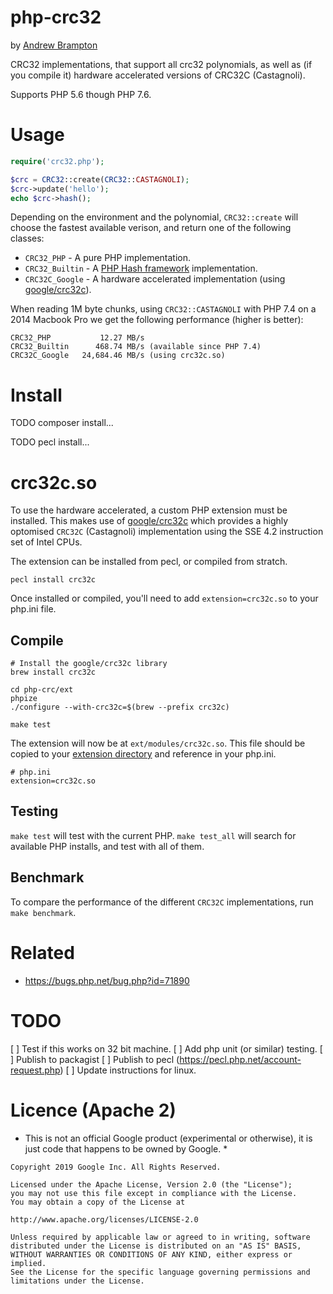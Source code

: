 # php-crc32

by [Andrew Brampton](https://bramp.net)

CRC32 implementations, that support all crc32 polynomials, as well as (if you
compile it) hardware accelerated versions of CRC32C (Castagnoli).

Supports PHP 5.6 though PHP 7.6.

# Usage

```php
require('crc32.php');

$crc = CRC32::create(CRC32::CASTAGNOLI);
$crc->update('hello');
echo $crc->hash();
```

Depending on the environment and the polynomial, `CRC32::create` will choose
the fastest available verison, and return one of the following classes:

* `CRC32_PHP` - A pure PHP implementation.
* `CRC32_Builtin` - A [PHP Hash framework](http://php.net/manual/en/book.hash.php) implementation.
* `CRC32C_Google` - A hardware accelerated implementation (using [google/crc32c](https://github.com/google/crc32c)).

When reading 1M byte chunks, using `CRC32::CASTAGNOLI` with PHP 7.4 on a 2014 Macbook Pro we get the following performance (higher is better):

```
CRC32_PHP           12.27 MB/s
CRC32_Builtin      468.74 MB/s (available since PHP 7.4)
CRC32C_Google   24,684.46 MB/s (using crc32c.so)
```

# Install

TODO composer install...

TODO pecl install...

# crc32c.so

To use the hardware accelerated, a custom PHP extension must be installed. This makes use of [google/crc32c](https://github.com/google/crc32c) which provides a highly optomised `CRC32C` (Castagnoli) implementation using the SSE 4.2 instruction set of Intel CPUs.

The extension can be installed from pecl, or compiled from stratch.

```shell
pecl install crc32c
```

Once installed or compiled, you'll need to add `extension=crc32c.so` to your php.ini file.

## Compile
```shell
# Install the google/crc32c library
brew install crc32c

cd php-crc/ext
phpize
./configure --with-crc32c=$(brew --prefix crc32c)

make test
```

The extension will now be at `ext/modules/crc32c.so`. This file should be copied to your [extension directory](https://php.net/extension-dir) and reference in your php.ini.

```
# php.ini
extension=crc32c.so
```

## Testing

`make test` will test with the current PHP. `make test_all` will search for available
PHP installs, and test with all of them.

## Benchmark

To compare the performance of the different `CRC32C` implementations, run `make benchmark`.

# Related

* https://bugs.php.net/bug.php?id=71890

# TODO

[ ] Test if this works on 32 bit machine.
[ ] Add php unit (or similar) testing.
[ ] Publish to packagist
[ ] Publish to pecl (https://pecl.php.net/account-request.php)
[ ] Update instructions for linux.


# Licence (Apache 2)

* This is not an official Google product (experimental or otherwise), it is just code that happens to be owned by Google. *

```
Copyright 2019 Google Inc. All Rights Reserved.

Licensed under the Apache License, Version 2.0 (the "License");
you may not use this file except in compliance with the License.
You may obtain a copy of the License at

http://www.apache.org/licenses/LICENSE-2.0

Unless required by applicable law or agreed to in writing, software
distributed under the License is distributed on an "AS IS" BASIS,
WITHOUT WARRANTIES OR CONDITIONS OF ANY KIND, either express or implied.
See the License for the specific language governing permissions and
limitations under the License.
```
